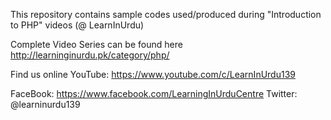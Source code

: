 This repository contains sample codes used/produced during "Introduction to PHP" videos (@ LearnInUrdu)

Complete Video Series can be found here http://learninginurdu.pk/category/php/

Find us online YouTube: https://www.youtube.com/c/LearnInUrdu139 

FaceBook: https://www.facebook.com/LearningInUrduCentre Twitter: @learninurdu139
